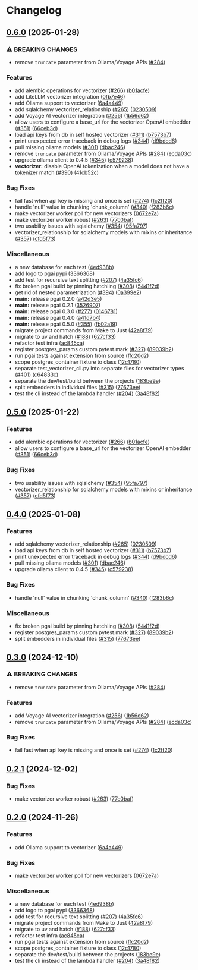 # Changelog

## [0.6.0](https://github.com/evelynmitchell/pgai/compare/pgai-v0.5.0...pgai-v0.6.0) (2025-01-28)


### ⚠ BREAKING CHANGES

* remove `truncate` parameter from Ollama/Voyage APIs ([#284](https://github.com/evelynmitchell/pgai/issues/284))

### Features

* add alembic operations for vectorizer ([#266](https://github.com/evelynmitchell/pgai/issues/266)) ([b01acfe](https://github.com/evelynmitchell/pgai/commit/b01acfeeb7f0472de0337442c3c63a51d6690167))
* add LiteLLM vectorizer integration ([0fb7e46](https://github.com/evelynmitchell/pgai/commit/0fb7e46b9eb1f69b0fb67c6a67ff5bf9e96c0cf3))
* add Ollama support to vectorizer ([6a4a449](https://github.com/evelynmitchell/pgai/commit/6a4a449e99e2e5e62b5f551206a0b28e5ad40802))
* add sqlalchemy vectorizer_relationship ([#265](https://github.com/evelynmitchell/pgai/issues/265)) ([0230509](https://github.com/evelynmitchell/pgai/commit/0230509a374c472d65280769f92f0baeebb908d7))
* add Voyage AI vectorizer integration ([#256](https://github.com/evelynmitchell/pgai/issues/256)) ([1b56d62](https://github.com/evelynmitchell/pgai/commit/1b56d62295faf996697db75f3a9ac9391869a3bb))
* allow users to configure a base_url for the vectorizer OpenAI embedder ([#351](https://github.com/evelynmitchell/pgai/issues/351)) ([66ceb3d](https://github.com/evelynmitchell/pgai/commit/66ceb3dc62712b82f45e2485072595c2f402065b))
* load api keys from db in self hosted vectorizer ([#311](https://github.com/evelynmitchell/pgai/issues/311)) ([b7573b7](https://github.com/evelynmitchell/pgai/commit/b7573b79711a691a37201e06f6e5ba52631b69b9))
* print unexpected error traceback in debug logs ([#344](https://github.com/evelynmitchell/pgai/issues/344)) ([d9bdcd6](https://github.com/evelynmitchell/pgai/commit/d9bdcd633fe372fca14dd97d830aeed9789f78ac))
* pull missing ollama models ([#301](https://github.com/evelynmitchell/pgai/issues/301)) ([dbac246](https://github.com/evelynmitchell/pgai/commit/dbac246b563f10d1704b40bf16038b16529d6888))
* remove `truncate` parameter from Ollama/Voyage APIs ([#284](https://github.com/evelynmitchell/pgai/issues/284)) ([ecda03c](https://github.com/evelynmitchell/pgai/commit/ecda03cf5d27f750db534801719413d0abcfa557))
* upgrade ollama client to 0.4.5 ([#345](https://github.com/evelynmitchell/pgai/issues/345)) ([c579238](https://github.com/evelynmitchell/pgai/commit/c57923804532980d8b2bb5e3b47a927c48f55df0))
* **vectorizer:** disable OpenAI tokenization when a model does not have a tokenizer match ([#390](https://github.com/evelynmitchell/pgai/issues/390)) ([41cb52c](https://github.com/evelynmitchell/pgai/commit/41cb52ceb10e484d3051480d17ef0b7f2154bac9))


### Bug Fixes

* fail fast when api key is missing and once is set ([#274](https://github.com/evelynmitchell/pgai/issues/274)) ([1c2ff20](https://github.com/evelynmitchell/pgai/commit/1c2ff2013fd64949a8f5c6374e3134af1b2551f4))
* handle 'null' value in chunking 'chunk_column' ([#340](https://github.com/evelynmitchell/pgai/issues/340)) ([f283b6c](https://github.com/evelynmitchell/pgai/commit/f283b6cecd7da42a5197da6219b990598e19f9f0))
* make vectorizer worker poll for new vectorizers ([0672e7a](https://github.com/evelynmitchell/pgai/commit/0672e7a71e2792c984ce9a590a06de9bfd25c8b5))
* make vectorizer worker robust ([#263](https://github.com/evelynmitchell/pgai/issues/263)) ([77c0baf](https://github.com/evelynmitchell/pgai/commit/77c0baf57438a837f47c179769bc684edeafbfc8))
* two usability issues with sqlalchemy ([#354](https://github.com/evelynmitchell/pgai/issues/354)) ([95fa797](https://github.com/evelynmitchell/pgai/commit/95fa797f559adfbaf91ff5198db0d7c45381e1dc))
* vectorizer_relationship for sqlalchemy models with mixins or inheritance ([#357](https://github.com/evelynmitchell/pgai/issues/357)) ([cfd5f73](https://github.com/evelynmitchell/pgai/commit/cfd5f73606e1a6b88eab00d043bded8d898ab4dd))


### Miscellaneous

* a new database for each test ([4ed938b](https://github.com/evelynmitchell/pgai/commit/4ed938bd86932bf21340e14007210d8dc6fd72e1))
* add logo to pgai pypi ([3366368](https://github.com/evelynmitchell/pgai/commit/336636872b39ce371d801f4ffacd1ea57e67b9f5))
* add test for recursive text splitting ([#207](https://github.com/evelynmitchell/pgai/issues/207)) ([4a35fc6](https://github.com/evelynmitchell/pgai/commit/4a35fc693395bc4125b9654650043cad5929889e))
* fix broken pgai build by pinning hatchling ([#308](https://github.com/evelynmitchell/pgai/issues/308)) ([5441f2d](https://github.com/evelynmitchell/pgai/commit/5441f2d3445b1f2afc85ce34b220002b8e4cf08f))
* get rid of nested parametrization ([#394](https://github.com/evelynmitchell/pgai/issues/394)) ([0a399e2](https://github.com/evelynmitchell/pgai/commit/0a399e2739096844f4066181be1e8bf686085c16))
* **main:** release pgai 0.2.0 ([a42d3e5](https://github.com/evelynmitchell/pgai/commit/a42d3e59652b7adbd4a688f0e099f647f14f0901))
* **main:** release pgai 0.2.1 ([3526907](https://github.com/evelynmitchell/pgai/commit/3526907940f91b87a9f24a25460d16be398598af))
* **main:** release pgai 0.3.0 ([#277](https://github.com/evelynmitchell/pgai/issues/277)) ([0146781](https://github.com/evelynmitchell/pgai/commit/0146781f4ba641ae78fd5943a5fbb6997519c1a5))
* **main:** release pgai 0.4.0 ([a41d7b4](https://github.com/evelynmitchell/pgai/commit/a41d7b4f2dd4c2cff03d5882762b37d92b405f43))
* **main:** release pgai 0.5.0 ([#355](https://github.com/evelynmitchell/pgai/issues/355)) ([fb02a19](https://github.com/evelynmitchell/pgai/commit/fb02a19ea03debec7d7fbf7bdce3e3603b078292))
* migrate project commands from Make to Just ([42a8f79](https://github.com/evelynmitchell/pgai/commit/42a8f795c89bfc7526008dda7c99a3d6a4ecce70))
* migrate to uv and hatch ([#188](https://github.com/evelynmitchell/pgai/issues/188)) ([627cf33](https://github.com/evelynmitchell/pgai/commit/627cf33e802cac01f2a204aecf994ceb9509a84e))
* refactor test infra ([ac845ca](https://github.com/evelynmitchell/pgai/commit/ac845ca8dc834e0359113fd63d30c6ec98e041a7))
* register postgres_params custom pytest.mark ([#327](https://github.com/evelynmitchell/pgai/issues/327)) ([89039b2](https://github.com/evelynmitchell/pgai/commit/89039b2181192191dad48dc8206e76b17643e129))
* run pgai tests against extension from source ([ffc20d2](https://github.com/evelynmitchell/pgai/commit/ffc20d243c2a632d01c5e3476ddbc6c636d994c1))
* scope postgres_container fixture to class ([12c1780](https://github.com/evelynmitchell/pgai/commit/12c17809ec235d759e37eaa0898ea3274fea6319))
* separate test_vectorizer_cli.py into separate files for vectorizer types ([#401](https://github.com/evelynmitchell/pgai/issues/401)) ([c64833c](https://github.com/evelynmitchell/pgai/commit/c64833c1d616120b8e29863107aa2ffc71b94405))
* separate the dev/test/build between the projects ([183be9e](https://github.com/evelynmitchell/pgai/commit/183be9e82632287c35081c4eefd81ff99d4bd4ba))
* split embedders in individual files ([#315](https://github.com/evelynmitchell/pgai/issues/315)) ([77673ee](https://github.com/evelynmitchell/pgai/commit/77673eee81191c7f2c8966010fe8f04d9a929dee))
* test the cli instead of the lambda handler ([#204](https://github.com/evelynmitchell/pgai/issues/204)) ([3a48f82](https://github.com/evelynmitchell/pgai/commit/3a48f82b103175b83d1036bff31b00f5122606aa))

## [0.5.0](https://github.com/timescale/pgai/compare/pgai-v0.4.0...pgai-v0.5.0) (2025-01-22)


### Features

* add alembic operations for vectorizer ([#266](https://github.com/timescale/pgai/issues/266)) ([b01acfe](https://github.com/timescale/pgai/commit/b01acfeeb7f0472de0337442c3c63a51d6690167))
* allow users to configure a base_url for the vectorizer OpenAI embedder ([#351](https://github.com/timescale/pgai/issues/351)) ([66ceb3d](https://github.com/timescale/pgai/commit/66ceb3dc62712b82f45e2485072595c2f402065b))


### Bug Fixes

* two usability issues with sqlalchemy ([#354](https://github.com/timescale/pgai/issues/354)) ([95fa797](https://github.com/timescale/pgai/commit/95fa797f559adfbaf91ff5198db0d7c45381e1dc))
* vectorizer_relationship for sqlalchemy models with mixins or inheritance ([#357](https://github.com/timescale/pgai/issues/357)) ([cfd5f73](https://github.com/timescale/pgai/commit/cfd5f73606e1a6b88eab00d043bded8d898ab4dd))

## [0.4.0](https://github.com/timescale/pgai/compare/pgai-v0.3.0...pgai-v0.4.0) (2025-01-08)


### Features

* add sqlalchemy vectorizer_relationship ([#265](https://github.com/timescale/pgai/issues/265)) ([0230509](https://github.com/timescale/pgai/commit/0230509a374c472d65280769f92f0baeebb908d7))
* load api keys from db in self hosted vectorizer ([#311](https://github.com/timescale/pgai/issues/311)) ([b7573b7](https://github.com/timescale/pgai/commit/b7573b79711a691a37201e06f6e5ba52631b69b9))
* print unexpected error traceback in debug logs ([#344](https://github.com/timescale/pgai/issues/344)) ([d9bdcd6](https://github.com/timescale/pgai/commit/d9bdcd633fe372fca14dd97d830aeed9789f78ac))
* pull missing ollama models ([#301](https://github.com/timescale/pgai/issues/301)) ([dbac246](https://github.com/timescale/pgai/commit/dbac246b563f10d1704b40bf16038b16529d6888))
* upgrade ollama client to 0.4.5 ([#345](https://github.com/timescale/pgai/issues/345)) ([c579238](https://github.com/timescale/pgai/commit/c57923804532980d8b2bb5e3b47a927c48f55df0))


### Bug Fixes

* handle 'null' value in chunking 'chunk_column' ([#340](https://github.com/timescale/pgai/issues/340)) ([f283b6c](https://github.com/timescale/pgai/commit/f283b6cecd7da42a5197da6219b990598e19f9f0))


### Miscellaneous

* fix broken pgai build by pinning hatchling ([#308](https://github.com/timescale/pgai/issues/308)) ([5441f2d](https://github.com/timescale/pgai/commit/5441f2d3445b1f2afc85ce34b220002b8e4cf08f))
* register postgres_params custom pytest.mark ([#327](https://github.com/timescale/pgai/issues/327)) ([89039b2](https://github.com/timescale/pgai/commit/89039b2181192191dad48dc8206e76b17643e129))
* split embedders in individual files ([#315](https://github.com/timescale/pgai/issues/315)) ([77673ee](https://github.com/timescale/pgai/commit/77673eee81191c7f2c8966010fe8f04d9a929dee))

## [0.3.0](https://github.com/timescale/pgai/compare/pgai-v0.2.1...pgai-v0.3.0) (2024-12-10)


### ⚠ BREAKING CHANGES

* remove `truncate` parameter from Ollama/Voyage APIs ([#284](https://github.com/timescale/pgai/issues/284))

### Features

* add Voyage AI vectorizer integration ([#256](https://github.com/timescale/pgai/issues/256)) ([1b56d62](https://github.com/timescale/pgai/commit/1b56d62295faf996697db75f3a9ac9391869a3bb))
* remove `truncate` parameter from Ollama/Voyage APIs ([#284](https://github.com/timescale/pgai/issues/284)) ([ecda03c](https://github.com/timescale/pgai/commit/ecda03cf5d27f750db534801719413d0abcfa557))


### Bug Fixes

* fail fast when api key is missing and once is set ([#274](https://github.com/timescale/pgai/issues/274)) ([1c2ff20](https://github.com/timescale/pgai/commit/1c2ff2013fd64949a8f5c6374e3134af1b2551f4))

## [0.2.1](https://github.com/timescale/pgai/compare/pgai-v0.2.0...pgai-v0.2.1) (2024-12-02)


### Bug Fixes

* make vectorizer worker robust ([#263](https://github.com/timescale/pgai/issues/263)) ([77c0baf](https://github.com/timescale/pgai/commit/77c0baf57438a837f47c179769bc684edeafbfc8))

## [0.2.0](https://github.com/timescale/pgai/compare/pgai-v0.1.0...pgai-v0.2.0) (2024-11-26)


### Features

* add Ollama support to vectorizer ([6a4a449](https://github.com/timescale/pgai/commit/6a4a449e99e2e5e62b5f551206a0b28e5ad40802))


### Bug Fixes

* make vectorizer worker poll for new vectorizers ([0672e7a](https://github.com/timescale/pgai/commit/0672e7a71e2792c984ce9a590a06de9bfd25c8b5))


### Miscellaneous

* a new database for each test ([4ed938b](https://github.com/timescale/pgai/commit/4ed938bd86932bf21340e14007210d8dc6fd72e1))
* add logo to pgai pypi ([3366368](https://github.com/timescale/pgai/commit/336636872b39ce371d801f4ffacd1ea57e67b9f5))
* add test for recursive text splitting ([#207](https://github.com/timescale/pgai/issues/207)) ([4a35fc6](https://github.com/timescale/pgai/commit/4a35fc693395bc4125b9654650043cad5929889e))
* migrate project commands from Make to Just ([42a8f79](https://github.com/timescale/pgai/commit/42a8f795c89bfc7526008dda7c99a3d6a4ecce70))
* migrate to uv and hatch ([#188](https://github.com/timescale/pgai/issues/188)) ([627cf33](https://github.com/timescale/pgai/commit/627cf33e802cac01f2a204aecf994ceb9509a84e))
* refactor test infra ([ac845ca](https://github.com/timescale/pgai/commit/ac845ca8dc834e0359113fd63d30c6ec98e041a7))
* run pgai tests against extension from source ([ffc20d2](https://github.com/timescale/pgai/commit/ffc20d243c2a632d01c5e3476ddbc6c636d994c1))
* scope postgres_container fixture to class ([12c1780](https://github.com/timescale/pgai/commit/12c17809ec235d759e37eaa0898ea3274fea6319))
* separate the dev/test/build between the projects ([183be9e](https://github.com/timescale/pgai/commit/183be9e82632287c35081c4eefd81ff99d4bd4ba))
* test the cli instead of the lambda handler ([#204](https://github.com/timescale/pgai/issues/204)) ([3a48f82](https://github.com/timescale/pgai/commit/3a48f82b103175b83d1036bff31b00f5122606aa))
